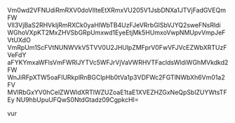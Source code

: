Vm0wd2VFNUdiRmRXV0doVllteEtXRmxVU205V1JsbDNXa1JTVjFadGVEQmFW
Vll3VjBaS2RHVkljRmRXCk0yaHlWbTB4UzFJeVRrbGlSbVJYQ2sweFNsRldi
WGhoVXpKT2MxZHVSbGRpUmxwd1EyeEtjMk5HUmxoVwpNMUpvVmpJeFVtUXdO
VmRpUm1ScFVtNUNWVkV5TVV0U2JHUlpZMFprV0FwVFJVcEZWbXRTUzFVeFdY
aFYKYmxaWFlsVmFWRlJYTVc5WFJrVjVaVWRHVTFacldsWldiWGhMVkdkd2FW
WnJiRFpXTW5oaFlURkplRnBGClpHb0tVa1p3VDFWc2FGTlNWbXh6Vm01a2FV
MVlRbGxYV0hCelZWWldXRTlWZUZoaE1taE1XVEZHZGxNeQpSblZUYWtsTFEy
NU9hbUpuUFQwS0NtdGtadz09CgpkcHI=

vur